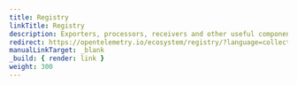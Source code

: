 ```yaml
---
title: Registry
linkTitle: Registry
description: Exporters, processors, receivers and other useful components for the OpenTelemetry Collector
redirect: https://opentelemetry.io/ecosystem/registry/?language=collector
manualLinkTarget: _blank
_build: { render: link }
weight: 300
---
```

